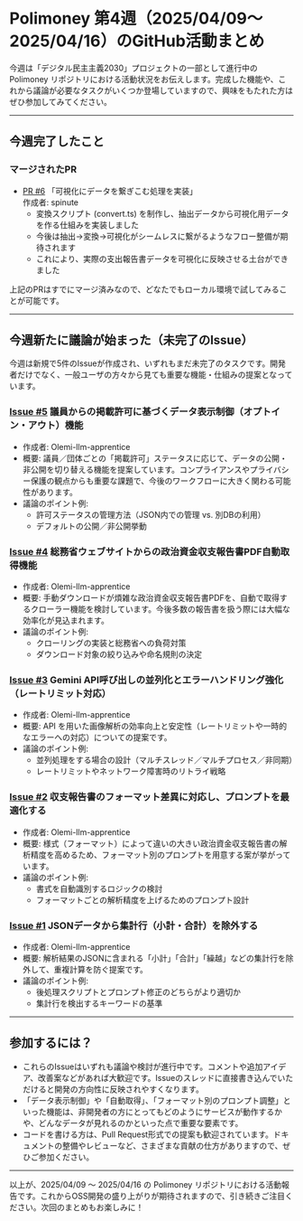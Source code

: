 # Polimoney 第4週（2025/04/09〜2025/04/16）のGitHub活動まとめ

今週は「デジタル民主主義2030」プロジェクトの一部として進行中の Polimoney リポジトリにおける活動状況をお伝えします。完成した機能や、これから議論が必要なタスクがいくつか登場していますので、興味をもたれた方はぜひ参加してみてください。

---

## 今週完了したこと

### マージされたPR
- [PR #6](https://github.com/digitaldemocracy2030/polimoney/pull/6) 「可視化にデータを繋ぎこむ処理を実装」  
  作成者: spinute  
  - 変換スクリプト (convert.ts) を制作し、抽出データから可視化用データを作る仕組みを実装しました  
  - 今後は抽出→変換→可視化がシームレスに繋がるようなフロー整備が期待されます  
  - これにより、実際の支出報告書データを可視化に反映させる土台ができました

上記のPRはすでにマージ済みなので、どなたでもローカル環境で試してみることが可能です。

---

## 今週新たに議論が始まった（未完了のIssue）

今週は新規で5件のIssueが作成され、いずれもまだ未完了のタスクです。開発者だけでなく、一般ユーザの方々から見ても重要な機能・仕組みの提案となっています。

### [Issue #5](https://github.com/digitaldemocracy2030/polimoney/issues/5) 議員からの掲載許可に基づくデータ表示制御（オプトイン・アウト）機能
- 作成者: Olemi-llm-apprentice  
- 概要: 議員／団体ごとの「掲載許可」ステータスに応じて、データの公開・非公開を切り替える機能を提案しています。コンプライアンスやプライバシー保護の観点からも重要な課題で、今後のワークフローに大きく関わる可能性があります。  
- 議論のポイント例:  
  - 許可ステータスの管理方法（JSON内での管理 vs. 別DBの利用）  
  - デフォルトの公開／非公開挙動  

### [Issue #4](https://github.com/digitaldemocracy2030/polimoney/issues/4) 総務省ウェブサイトからの政治資金収支報告書PDF自動取得機能
- 作成者: Olemi-llm-apprentice  
- 概要: 手動ダウンロードが煩雑な政治資金収支報告書PDFを、自動で取得するクローラー機能を検討しています。今後多数の報告書を扱う際には大幅な効率化が見込まれます。  
- 議論のポイント例:  
  - クローリングの実装と総務省への負荷対策  
  - ダウンロード対象の絞り込みや命名規則の決定  

### [Issue #3](https://github.com/digitaldemocracy2030/polimoney/issues/3) Gemini API呼び出しの並列化とエラーハンドリング強化（レートリミット対応）
- 作成者: Olemi-llm-apprentice  
- 概要: API を用いた画像解析の効率向上と安定性（レートリミットや一時的なエラーへの対応）についての提案です。  
- 議論のポイント例:  
  - 並列処理をする場合の設計（マルチスレッド／マルチプロセス／非同期）  
  - レートリミットやネットワーク障害時のリトライ戦略  

### [Issue #2](https://github.com/digitaldemocracy2030/polimoney/issues/2) 収支報告書のフォーマット差異に対応し、プロンプトを最適化する
- 作成者: Olemi-llm-apprentice  
- 概要: 様式（フォーマット）によって違いの大きい政治資金収支報告書の解析精度を高めるため、フォーマット別のプロンプトを用意する案が挙がっています。  
- 議論のポイント例:  
  - 書式を自動識別するロジックの検討  
  - フォーマットごとの解析精度を上げるためのプロンプト設計  

### [Issue #1](https://github.com/digitaldemocracy2030/polimoney/issues/1) JSONデータから集計行（小計・合計）を除外する
- 作成者: Olemi-llm-apprentice  
- 概要: 解析結果のJSONに含まれる「小計」「合計」「繰越」などの集計行を除外して、重複計算を防ぐ提案です。  
- 議論のポイント例:  
  - 後処理スクリプトとプロンプト修正のどちらがより適切か  
  - 集計行を検出するキーワードの基準  

---

## 参加するには？

- これらのIssueはいずれも議論や検討が進行中です。コメントや追加アイデア、改善案などがあれば大歓迎です。Issueのスレッドに直接書き込んでいただけると開発の方向性に反映されやすくなります。  
- 「データ表示制御」や「自動取得」、「フォーマット別のプロンプト調整」といった機能は、非開発者の方にとってもどのようにサービスが動作するかや、どんなデータが見れるのかといった点で重要な要素です。  
- コードを書ける方は、Pull Request形式での提案も歓迎されています。ドキュメントの整備やレビューなど、さまざまな貢献の仕方がありますので、ぜひご参加ください。

---

以上が、2025/04/09 〜 2025/04/16 の Polimoney リポジトリにおける活動報告です。これからOSS開発の盛り上がりが期待されますので、引き続きご注目ください。次回のまとめもお楽しみに！  
